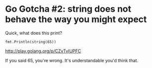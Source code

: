 # Go Gotcha #2: string does not behave the way you might expect

Quick, what does this print?

	fmt.Println(string(65))

http://play.golang.org/p/CZvTvIUPFC

If you said 65, you're wrong. It's understandable you'd think that. 